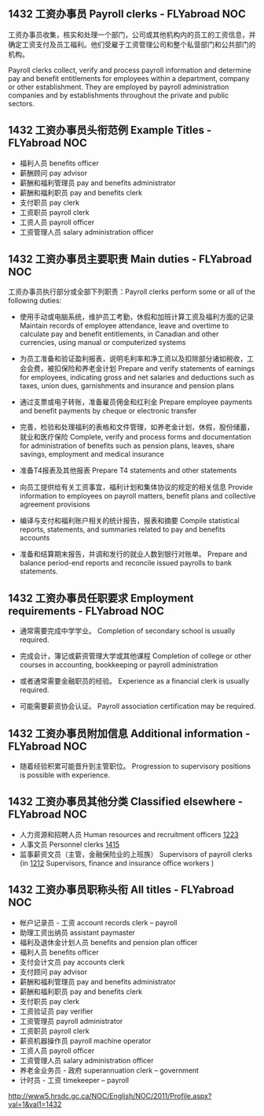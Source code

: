 ## 1432 工资办事员 Payroll clerks - FLYabroad NOC

工资办事员收集，核实和处理一个部门，公司或其他机构内的员工的工资信息，并确定工资支付及员工福利。他们受雇于工资管理公司和整个私营部门和公共部门的机构。

Payroll clerks collect, verify and process payroll information and determine pay and benefit entitlements for employees within a department, company or other establishment. They are employed by payroll administration companies and by establishments throughout the private and public sectors.

## 1432 工资办事员头衔范例 Example Titles - FLYabroad NOC

* 福利人员 benefits officer
* 薪酬顾问 pay advisor
* 薪酬和福利管理员 pay and benefits administrator
* 薪酬和福利职员 pay and benefits clerk
* 支付职员 pay clerk
* 工资职员 payroll clerk
* 工资人员 payroll officer
* 工资管理人员 salary administration officer

## 1432 工资办事员主要职责 Main duties - FLYabroad NOC

工资办事员执行部分或全部下列职责：Payroll clerks perform some or all of the following duties:

* 使用手动或电脑系统，维护员工考勤，休假和加班计算工资及福利方面的记录
Maintain records of employee attendance, leave and overtime to calculate pay and benefit entitlements, in Canadian and other currencies, using manual or computerized systems

* 为员工准备和验证盈利报表，说明毛利率和净工资以及扣除部分诸如税收，工会会费，被扣保险和养老金计划
Prepare and verify statements of earnings for employees, indicating gross and net salaries and deductions such as taxes, union dues, garnishments and insurance and pension plans

* 通过支票或电子转账，准备雇员佣金和红利金
Prepare employee payments and benefit payments by cheque or electronic transfer

* 完善，检验和处理福利的表格和文件管理，如养老金计划，休假，股份储蓄，就业和医疗保险
Complete, verify and process forms and documentation for administration of benefits such as pension plans, leaves, share savings, employment and medical insurance

* 准备T4报表及其他报表
Prepare T4 statements and other statements

* 向员工提供给有关工资事宜，福利计划和集体协议的规定的相关信息
Provide information to employees on payroll matters, benefit plans and collective agreement provisions

* 编译与支付和福利账户相关的统计报告，报表和摘要
Compile statistical reports, statements, and summaries related to pay and benefits accounts

* 准备和结算期末报告，并调和发行的就业人数到银行对账单。
Prepare and balance period-end reports and reconcile issued payrolls to bank statements.

## 1432 工资办事员任职要求 Employment requirements - FLYabroad NOC

* 通常需要完成中学学业。
Completion of secondary school is usually required.

* 完成会计，簿记或薪资管理大学或其他课程
Completion of college or other courses in accounting, bookkeeping or payroll administration 

* 或者通常需要金融职员的经验。
Experience as a financial clerk is usually required.

* 可能需要薪资协会认证。
Payroll association certification may be required.

## 1432 工资办事员附加信息 Additional information - FLYabroad NOC

* 随着经验积累可能晋升到主管职位。
Progression to supervisory positions is possible with experience.

## 1432 工资办事员其他分类 Classified elsewhere - FLYabroad NOC

* 人力资源和招聘人员 Human resources and recruitment officers [1223](1223)
* 人事文员 Personnel clerks [1415](1415)
* 监事薪资文员（主管，金融保险业的上班族） Supervisors of payroll clerks (in [1212](1212) Supervisors, finance and insurance office workers )

## 1432 工资办事员职称头衔 All titles - FLYabroad NOC

* 帐户记录员 - 工资 account records clerk – payroll
* 助理工资出纳员 assistant paymaster
* 福利及退休金计划人员 benefits and pension plan officer
* 福利人员 benefits officer
* 支付会计文员 pay accounts clerk
* 支付顾问 pay advisor
* 薪酬和福利管理员 pay and benefits administrator
* 薪酬和福利职员 pay and benefits clerk
* 支付职员 pay clerk
* 工资验证员 pay verifier
* 工资管理员 payroll administrator
* 工资职员 payroll clerk
* 薪资机器操作员 payroll machine operator
* 工资人员 payroll officer
* 工资管理人员 salary administration officer
* 养老金业务员 - 政府 superannuation clerk – government
* 计时员 - 工资 timekeeper – payroll

http://www5.hrsdc.gc.ca/NOC/English/NOC/2011/Profile.aspx?val=1&val1=1432